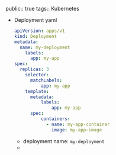 public:: true
tags:: Kubernetes

- Deployment yaml
  
  ```yaml
  apiVersion: apps/v1
  kind: Deployment
  metadata:
  	name: my-deployment
      labels:
      	app: my-app
  spec:
  	replicas: 3
      selector:
      	matchLabels:
          	app: my-app
      template:
      	metadata:
          	labels:
              	app: my-app
  		spec:
          	containers:
              - name: my-app-container
                image: my-app-image
  ```
	- deployment name: `my-deployment`
	-